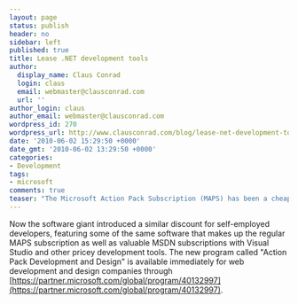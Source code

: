 ```yaml
---
layout: page
status: publish
header: no
sidebar: left
published: true
title: Lease .NET development tools
author:
  display_name: Claus Conrad
  login: claus
  email: webmaster@clausconrad.com
  url: ''
author_login: claus
author_email: webmaster@clausconrad.com
wordpress_id: 270
wordpress_url: http://www.clausconrad.com/blog/lease-net-development-tools
date: '2010-06-02 15:29:50 +0000'
date_gmt: '2010-06-02 13:29:50 +0000'
categories:
- Development
tags:
- microsoft
comments: true
teaser: "The Microsoft Action Pack Subscription (MAPS) has been a cheap way for very small businesses and self-employed technicians as well as students to get their hands on many of Microsoft's software offerings for a small yearly fee."
---
```

Now the software giant introduced a similar discount for self-employed developers, featuring some of the same software that makes up the regular MAPS subscription as well as valuable MSDN subscriptions with Visual Studio and other pricey development tools. The new program called "Action Pack Development and Design" is available immediately for web development and design companies through [https://partner.microsoft.com/global/program/40132997](https://partner.microsoft.com/global/program/40132997).
